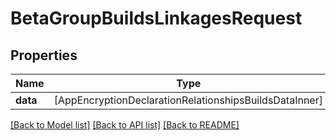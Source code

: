 # BetaGroupBuildsLinkagesRequest

## Properties
Name | Type | Description | Notes
------------ | ------------- | ------------- | -------------
**data** | [AppEncryptionDeclarationRelationshipsBuildsDataInner] |  | 

[[Back to Model list]](../README.md#documentation-for-models) [[Back to API list]](../README.md#documentation-for-api-endpoints) [[Back to README]](../README.md)


